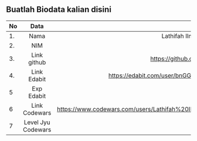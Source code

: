 **Buatlah Biodata kalian disini** <br />
----------------------------------------
|No | Data  | Isian|
|---|:-------:|------:|
|1. |Nama     | Lathifah Ilmi Rahmani Lubis |
|2.| NIM        | 2210312055 |
|3. |Link github | https://github.com/lathifahilmiR |
|4.| Link Edabit |https://edabit.com/user/bnGGhuEX9JaXsfS2A  |
|5|Exp Edabit   | 105 XP  |
|6| Link Codewars|  https://www.codewars.com/users/Lathifah%20Ilmi/badges/large  |
|7| Level Jyu Codewars|8 Kyu|


